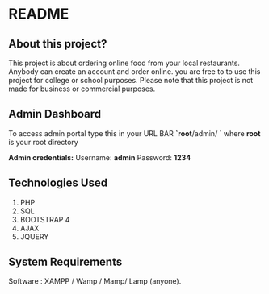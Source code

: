 # README

## About this project?

This project is about ordering online food from your local restaurants. Anybody can create an account and order online. you are free to to use this project for college or school purposes. Please note that this project is not made for business or commercial purposes.


## Admin Dashboard

To access admin portal type this in your URL BAR **\`root**/admin/ \`  where **root** is your root directory

 **Admin credentials:** Username: **admin** Password: **1234**

## Technologies Used

1. PHP
2. SQL
3. BOOTSTRAP 4
4. AJAX
5. JQUERY

## System Requirements

Software : XAMPP / Wamp / Mamp/ Lamp \(anyone\).


# 
